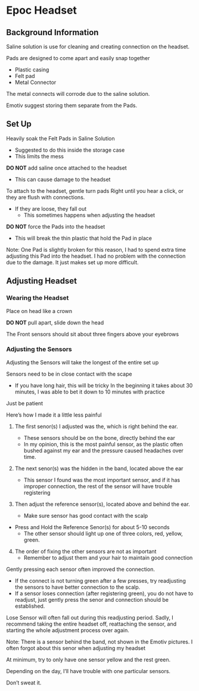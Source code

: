 # Epoc Headset

## Background Information

  Saline solution is use for cleaning and creating connection on the headset. 
  
  Pads are designed to come apart and easily snap together
  * Plastic casing
  * Felt pad 
  * Metal Connector
      
  The metal connects will corrode due to the saline solution. 

  Emotiv suggest storing them separate from the Pads. 

## Set Up
Heavily soak the Felt Pads in Saline Solution
* Suggested to do this inside the storage case
* This limits the mess

**DO NOT** add saline once attached to the headset
* This can cause damage to the headset

To attach to the headset, gentle turn pads Right until you hear a click, or they are flush with connections. 

* If they are loose, they fall out
	* This sometimes happens when adjusting the headset

**DO NOT** force the Pads into the headset
* This will break the thin plastic that hold the Pad in place

Note: One Pad is slightly broken for this reason, I had to spend extra time adjusting this Pad into the headset. I had no problem with the connection due to the damage. It just makes set up more difficult. 

## Adjusting Headset
### Wearing the Headset
Place on head like a crown

**DO NOT** pull apart, slide down the head

The Front sensors should sit about three fingers above your eyebrows
 
### Adjusting the Sensors
Adjusting the Sensors will take the longest of the entire set up

Sensors need to be in close contact with the scape
* If you have long hair, this will be tricky
In the beginning it takes about 30 minutes, I was able to bet it down to 10 minutes with practice

Just be patient 

Here’s how I made it a little less painful

1. The first senor(s) I adjusted was the, which is right behind the ear. 
	* These sensors should be on the bone, directly behind the ear
	* In my opinion, this is the most painful sensor, as the plastic often bushed against my ear and the pressure caused headaches over time.
 
2. The next senor(s) was the hidden in the band, located above the ear
	* This sensor I found was the most important sensor, and if it has improper connection, the rest of the sensor will have trouble registering 
 
3. Then adjust the reference sensor(s), located above and behind the ear.
	* Make sure sensor has good contact with the scalp
* Press and Hold the Reference Senor(s) for about 5-10 seconds 
	* The other sensor should light up one of three colors, red, yellow, green. 
 
4. The order of fixing the other sensors are not as important
	* Remember to adjust them and your hair to maintain good connection

Gently pressing each sensor often improved the connection.
* If the connect is not turning green after a few presses, try readjusting the sensors to have better connection to the scalp.
* If a sensor loses connection (after registering green), you do not have to readjust, just gently press the senor and connection should be established. 
 
Lose Sensor will often fall out during this readjusting period. Sadly, I recommend taking the entire headset off, reattaching the sensor, and starting the whole adjustment process over again. 

Note:
There is a sensor behind the band, not shown in the Emotiv pictures. I often forgot about this senor when adjusting my headset 
 
 
At minimum, try to only have one sensor yellow and the rest green. 

Depending on the day, I’ll have trouble with one particular sensors.

Don’t sweat it. 
  



